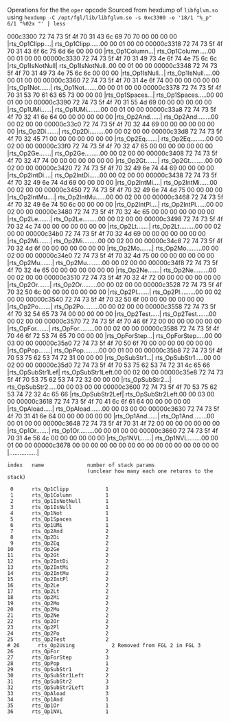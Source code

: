 Operations for the the `oper` opcode
Sourced from hexdump of `libfglvm.so` using `hexdump -C /opt/fgl/lib/libfglvm.so -s 0xc3300 -e '18/1 "%_p" 6/1 "%02x "' | less`

000c3300  72 74 73 5f 4f 70 31 43  6c 69 70 70 00 00 00 00  |rts_Op1Clipp....|
rts_Op1Clipp......00 00 01 00 00 00000c3318  72 74 73 5f 4f 70 31 43  6f 6c 75 6d 6e 00 00 00  |rts_Op1Column...|
rts_Op1Column.....00 00 01 00 00 00000c3330  72 74 73 5f 4f 70 31 49  73 4e 6f 74 4e 75 6c 6c  |rts_Op1IsNotNull|
rts_Op1IsNotNull..00 00 01 00 00 00000c3348  72 74 73 5f 4f 70 31 49  73 4e 75 6c 6c 00 00 00  |rts_Op1IsNull...|
rts_Op1IsNull.....00 00 01 00 00 00000c3360  72 74 73 5f 4f 70 31 4e  6f 74 00 00 00 00 00 00  |rts_Op1Not......|
rts_Op1Not........00 00 01 00 00 00000c3378  72 74 73 5f 4f 70 31 53  70 61 63 65 73 00 00 00  |rts_Op1Spaces...|
rts_Op1Spaces.....00 00 01 00 00 00000c3390  72 74 73 5f 4f 70 31 55  4d 69 00 00 00 00 00 00  |rts_Op1UMi......|
rts_Op1UMi........00 00 01 00 00 00000c33a8  72 74 73 5f 4f 70 32 41  6e 64 00 00 00 00 00 00  |rts_Op2And......|
rts_Op2And........00 00 02 00 00 00000c33c0  72 74 73 5f 4f 70 32 44  69 00 00 00 00 00 00 00  |rts_Op2Di.......|
rts_Op2Di.........00 00 02 00 00 00000c33d8  72 74 73 5f 4f 70 32 45  71 00 00 00 00 00 00 00  |rts_Op2Eq.......|
rts_Op2Eq.........00 00 02 00 00 00000c33f0  72 74 73 5f 4f 70 32 47  65 00 00 00 00 00 00 00  |rts_Op2Ge.......|
rts_Op2Ge.........00 00 02 00 00 00000c3408  72 74 73 5f 4f 70 32 47  74 00 00 00 00 00 00 00  |rts_Op2Gt.......|
rts_Op2Gt.........00 00 02 00 00 00000c3420  72 74 73 5f 4f 70 32 49  6e 74 44 69 00 00 00 00  |rts_Op2IntDi....|
rts_Op2IntDi......00 00 02 00 00 00000c3438  72 74 73 5f 4f 70 32 49  6e 74 4d 69 00 00 00 00  |rts_Op2IntMi....|
rts_Op2IntMi......00 00 02 00 00 00000c3450  72 74 73 5f 4f 70 32 49  6e 74 4d 75 00 00 00 00  |rts_Op2IntMu....|
rts_Op2IntMu......00 00 02 00 00 00000c3468  72 74 73 5f 4f 70 32 49  6e 74 50 6c 00 00 00 00  |rts_Op2IntPl....|
rts_Op2IntPl......00 00 02 00 00 00000c3480  72 74 73 5f 4f 70 32 4c  65 00 00 00 00 00 00 00  |rts_Op2Le.......|
rts_Op2Le.........00 00 02 00 00 00000c3498  72 74 73 5f 4f 70 32 4c  74 00 00 00 00 00 00 00  |rts_Op2Lt.......|
rts_Op2Lt.........00 00 02 00 00 00000c34b0  72 74 73 5f 4f 70 32 4d  69 00 00 00 00 00 00 00  |rts_Op2Mi.......|
rts_Op2Mi.........00 00 02 00 00 00000c34c8  72 74 73 5f 4f 70 32 4d  6f 00 00 00 00 00 00 00  |rts_Op2Mo.......|
rts_Op2Mo.........00 00 02 00 00 00000c34e0  72 74 73 5f 4f 70 32 4d  75 00 00 00 00 00 00 00  |rts_Op2Mu.......|
rts_Op2Mu.........00 00 02 00 00 00000c34f8  72 74 73 5f 4f 70 32 4e  65 00 00 00 00 00 00 00  |rts_Op2Ne.......|
rts_Op2Ne.........00 00 02 00 00 00000c3510  72 74 73 5f 4f 70 32 4f  72 00 00 00 00 00 00 00  |rts_Op2Or.......|
rts_Op2Or.........00 00 02 00 00 00000c3528  72 74 73 5f 4f 70 32 50  6c 00 00 00 00 00 00 00  |rts_Op2Pl.......|
rts_Op2Pl.........00 00 02 00 00 00000c3540  72 74 73 5f 4f 70 32 50  6f 00 00 00 00 00 00 00  |rts_Op2Po.......|
rts_Op2Po.........00 00 02 00 00 00000c3558  72 74 73 5f 4f 70 32 54  65 73 74 00 00 00 00 00  |rts_Op2Test.....|
rts_Op2Test.......00 00 02 00 00 00000c3570  72 74 73 5f 4f 70 46 6f  72 00 00 00 00 00 00 00  |rts_OpFor.......|
rts_OpFor.........00 00 02 00 00 00000c3588  72 74 73 5f 4f 70 46 6f  72 53 74 65 70 00 00 00  |rts_OpForStep...|
rts_OpForStep.....00 00 03 00 00 00000c35a0  72 74 73 5f 4f 70 50 6f  70 00 00 00 00 00 00 00  |rts_OpPop.......|
rts_OpPop.........00 00 01 00 00 00000c35b8  72 74 73 5f 4f 70 53 75  62 53 74 72 31 00 00 00  |rts_OpSubStr1...|
rts_OpSubStr1.....00 00 02 00 00 00000c35d0  72 74 73 5f 4f 70 53 75  62 53 74 72 31 4c 65 66  |rts_OpSubStr1Lef|
rts_OpSubStr1Left.00 00 02 00 00 00000c35e8  72 74 73 5f 4f 70 53 75  62 53 74 72 32 00 00 00  |rts_OpSubStr2...|
rts_OpSubStr2.....00 00 03 00 00 00000c3600  72 74 73 5f 4f 70 53 75  62 53 74 72 32 4c 65 66  |rts_OpSubStr2Lef|
rts_OpSubStr2Left.00 00 03 00 00 00000c3618  72 74 73 5f 4f 70 41 6c  6f 61 64 00 00 00 00 00  |rts_OpAload.....|
rts_OpAload.......00 00 03 00 00 00000c3630  72 74 73 5f 4f 70 31 41  6e 64 00 00 00 00 00 00  |rts_Op1And......|
rts_Op1And........00 00 01 00 00 00000c3648  72 74 73 5f 4f 70 31 4f  72 00 00 00 00 00 00 00  |rts_Op1Or.......|
rts_Op1Or.........00 00 01 00 00 00000c3660  72 74 73 5f 4f 70 31 4e  56 4c 00 00 00 00 00 00  |rts_Op1NVL......|
rts_Op1NVL........00 00 01 00 00 00000c3678  00 00 00 00 00 00 00 00  00 00 00 00 00 00 00 00  |................|

```
index   name              number of stack params
                          (unclear how many each one returns to the stack)
      
 0      rts_Op1Clipp            1
 1      rts_Op1Column           1
 2      rts_Op1IsNotNull        1
 3      rts_Op1IsNull           1
 4      rts_Op1Not              1
 5      rts_Op1Spaces           1
 6      rts_Op1UMi              1
 7      rts_Op2And              2
 8      rts_Op2Di               2
 9      rts_Op2Eq               2
10      rts_Op2Ge               2
11      rts_Op2Gt               2
12      rts_Op2IntDi            2
13      rts_Op2IntMi            2
14      rts_Op2IntMu            2
15      rts_Op2IntPl            2
16      rts_Op2Le               2
17      rts_Op2Lt               2
18      rts_Op2Mi               2
19      rts_Op2Mo               2
20      rts_Op2Mu               2
21      rts_Op2Ne               2
22      rts_Op2Or               2
23      rts_Op2Pl               2
24      rts_Op2Po               2
25      rts_Op2Test             2
# 26      rts_Op2Using            2 Removed from FGL 2 in FGL 3
26      rts_OpFor               2
27      rts_OpForStep           3
28      rts_OpPop               1
29      rts_OpSubStr1           2
30      rts_OpSubStr1Left       2
31      rts_OpSubStr2           3
32      rts_OpSubStr2Left       3
33      rts_OpAload             3
34      rts_Op1And              1
35      rts_Op1Or               1
36      rts_Op1NVL              1
```

